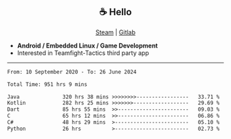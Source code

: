 <h2 align="center"> ☕ Hello </h2>

<p align="center">
  <a href="https://steamcommunity.com/id/Niforances/">Steam</a> |
  <a href="https://gitlab.com/niforances">Gitlab</a>
</p>

 - **Android / Embedded Linux / Game Development**
 - Interested in Teamfight-Tactics third party app

------

<!--START_SECTION:waka-->

```txt
From: 10 September 2020 - To: 26 June 2024

Total Time: 951 hrs 9 mins

Java              320 hrs 38 mins >>>>>>>>-----------------   33.71 %
Kotlin            282 hrs 25 mins >>>>>>>------------------   29.69 %
Dart              85 hrs 55 mins  >>-----------------------   09.03 %
C                 65 hrs 12 mins  >>-----------------------   06.86 %
C#                48 hrs 29 mins  >------------------------   05.10 %
Python            26 hrs          >------------------------   02.73 %
```

<!--END_SECTION:waka-->
